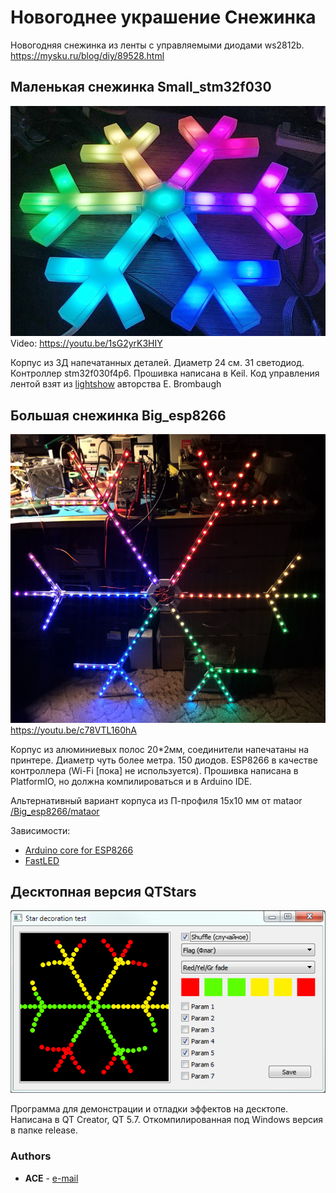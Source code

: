 ﻿Новогоднее украшение Снежинка
=============================

Новогодняя снежинка из ленты с управляемыми диодами ws2812b.\
https://mysku.ru/blog/diy/89528.html

Маленькая снежинка Small_stm32f030
----------------------------------
![](images/small.jpg)
Video: https://youtu.be/1sG2yrK3HIY

Корпус из 3Д напечатанных деталей. Диаметр 24 см. 31 светодиод. Контроллер stm32f030f4p6. Прошивка написана в Keil.
Код управления лентой взят из [lightshow](http://ebrombaugh.studionebula.com/embedded/lightshow/index.html) авторства E. Brombaugh

Большая снежинка Big_esp8266
----------------------------
![](images/big.jpg)
https://youtu.be/c78VTL160hA

Корпус из алюминиевых полос 20*2мм, соединители напечатаны на принтере. Диаметр чуть более метра. 150 диодов. ESP8266 в качестве контроллера
(Wi-Fi [пока] не используется). Прошивка написана в PlatformIO, но должна компилироваться и в Arduino IDE.

Альтернативный вариант корпуса из П-профиля 15х10 мм от mataor [/Big_esp8266/mataor](/Big_esp8266/mataor)

Зависимости:
* [Arduino core for ESP8266](https://github.com/esp8266/Arduino)
* [FastLED](https://github.com/FastLED/FastLED)

Десктопная версия QTStars
-------------------------
![](images/qtstar.png)

Программа для демонстрации и отладки эффектов на десктопе. Написана в QT Creator, QT 5.7. Откомпилированная под Windows версия в папке release.

### Authors

* **ACE** - [e-mail](mailto:ace@imlazy.ru)
